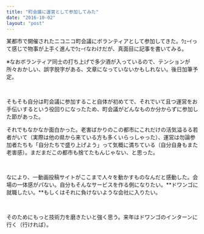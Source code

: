```yaml
---
title: "町会議に運営として参加してみた"
date: "2016-10-02"
layout: "post"
---
```


某都市で開催されたニコニコ町会議にボランティアとして参加してきた。ｳｪｰｲって感じで物事が上手く進んでｳｪｰｲなわけだが、真面目に記事を書いてみる。

※なおボランティア同士の打ち上げで多少酒が入っているので、テンションが所々おかしい、誤字脱字がある、文章になっていないかもしれない。後日加筆予定。

 

そもそも自分は町会議に参加すること自体が初めてで、それでいて且つ運営をお手伝いするという役回りになったため、町会議がどんなものか分からずに参加した節があった。

それでもなかなか面白かった。老害ばかりのこの都市にこれだけの活気溢るる若者がいて（実際は他の県から来ている方も多くいらっしゃった）、運営は勿論参加者たちも「自分たちで盛り上げよう」って気概に満ちている（自分自身もまた老害感）。まだまだこの都市も捨てたもんじゃない、と思った。

 

なにより、一動画投稿サイトがここまで人々を動かすものなんだと感動した。会場の一体感がパない。自分もそんなサービスを作る側になりたい。**ドワンゴに就職したい。**もしくはそれに負けないような会社に入りたい。

 

そのためにもっと技術力を磨きたいと強く思う。来年はドワンゴのインターンに行く（行ければ）。
